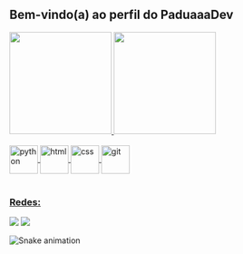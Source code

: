 ## Bem-vindo(a) ao perfil do PaduaaaDev
<!-- Dashboards -->
 <div>
   <a href="https://github.com/PaduaaaDev">
   <img height="180em" src="https://github-readme-stats.vercel.app/api?username=PaduaaaDev&show_icons=true&theme=github_dark"/>
   <img height="180em" src="https://github-readme-stats.vercel.app/api/top-langs/?username=PaduaaaDev&layout=compact&theme=github_dark"/>
   
</div>
<!-- Icone das linguagem -->
 <div style="display: inline_block"><br>
  <img align="center" alt="python" height="50" width="50" src="https://cdn.jsdelivr.net/gh/devicons/devicon/icons/python/python-original-wordmark.svg" />
  <img align="center" alt="html" height="50" width="50" src="https://cdn.jsdelivr.net/gh/devicons/devicon/icons/html5/html5-plain-wordmark.svg" />
  <img align="center" alt="css" height="50" width="50" src="https://cdn.jsdelivr.net/gh/devicons/devicon/icons/css3/css3-plain-wordmark.svg" />
  <img align="center" alt="git" height="50" width="50" src="https://cdn.jsdelivr.net/gh/devicons/devicon/icons/git/git-plain.svg" />
 </div>
 
 <br>
 
  ### Redes:
 
<div> 
  <a href ="padua_19@hotmail.com"><img src="https://img.shields.io/badge/-Hotmail-%23333?style=plastic&logo=hotmail&logoColor=white" target="_blank"></a>
  <a href="https://www.linkedin.com/in/devpadua" target="_blank"><img src="https://img.shields.io/badge/-LinkedIn-%230077B5?style=plastic&logo=linkedin&logoColor=white" target="_blank"></a> 
 
  ![Snake animation](https://github.com/PaduaaaDev/PaduaaaDev/blob/output/github-contribution-grid-snake.svg)
</div>
